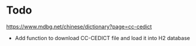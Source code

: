 # Todo

https://www.mdbg.net/chinese/dictionary?page=cc-cedict

- Add function to download CC-CEDICT file and load it into H2 database
